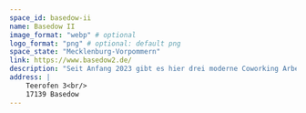 ```yaml
---
space_id: basedow-ii
name: Basedow II
image_format: "webp" # optional
logo_format: "png" # optional: default png
space_state: "Mecklenburg-Vorpommern"
link: https://www.basedow2.de/
description: "Seit Anfang 2023 gibt es hier drei moderne Coworking Arbeitsplätze. Drei Arbeitsplätze teilen sich auf zwei Zimmer auf. Außerdem gibt es noch einen Besprechungsraum, der sich ideal für (virtuelle) Meetings o.ä. eignet. Jeder Arbeitsplatz surft mit Highspeed durchs Internet. Und das mitten im Wald. 🙂 Draußen kann man in der Hängematte zwischen Obstbäumen entspannen."
address: |
    Teerofen 3<br/>
    17139 Basedow
---
```

